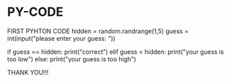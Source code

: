 # PY-CODE
FIRST PYHTON CODE
hidden = random.randrange(1,5)
guess = int(input("please enter your guess: ")) 

if guess == hidden:
     print("correct")
elif guess < hidden:
     print("your guess is too low")
else:
     print("your guess is too high")
    
 THANK YOU!!!
